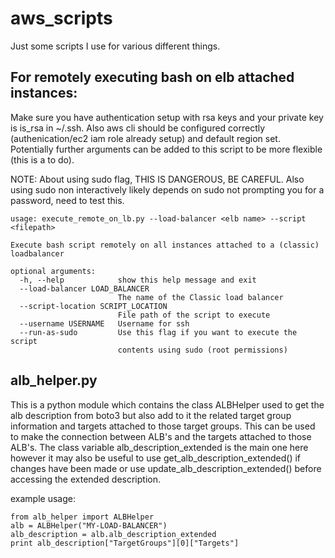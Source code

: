 # aws_scripts
Just some scripts I use for various different things.

## For remotely executing bash on elb attached instances: 

Make sure you have authentication setup with rsa keys and your private key is is_rsa in ~/.ssh. Also aws cli should be configured correctly (authenication/ec2 iam role already setup) and default region set. Potentially further arguments can be added to this script to be more flexible (this is a to do). 

NOTE: About using sudo flag, THIS IS DANGEROUS, BE CAREFUL. Also using sudo non interactively likely depends on sudo not prompting you for a password, need to test this.

```
usage: execute_remote_on_lb.py --load-balancer <elb name> --script <filepath>

Execute bash script remotely on all instances attached to a (classic)
loadbalancer

optional arguments:
  -h, --help            show this help message and exit
  --load-balancer LOAD_BALANCER
                        The name of the Classic load balancer
  --script-location SCRIPT_LOCATION
                        File path of the script to execute
  --username USERNAME   Username for ssh
  --run-as-sudo         Use this flag if you want to execute the script
                        contents using sudo (root permissions)
```

## alb_helper.py
This is a python module which contains the class ALBHelper used to get the alb description from boto3 but also add to it the related target group information and targets attached to those target groups. This can be used to make the connection between ALB's and the targets attached to those ALB's. The class variable alb_description_extended is the main one here however it may also be useful to use get_alb_description_extended() if changes have been made or use update_alb_description_extended() before accessing the extended description.

example usage:
```
from alb_helper import ALBHelper
alb = ALBHelper("MY-LOAD-BALANCER")
alb_description = alb.alb_description_extended
print alb_description["TargetGroups"][0]["Targets"]
```


